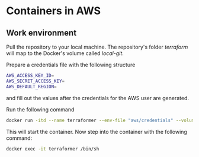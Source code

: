 # Containers in AWS

## Work environment

Pull the repository to your local machine. The repository's folder *terraform* will map to the Docker's volume called *local-git*.

Prepare a credentials file with the following structure

```bash
AWS_ACCESS_KEY_ID=
AWS_SECRET_ACCESS_KEY=
AWS_DEFAULT_REGION=
```

and fill out the values after the credentials for the AWS user are generated.

Run the following command

```bash
docker run -itd --name terraformer --env-file "aws/credentials" --volume PATH_TO_REPOSITORY\iac-aws-ecs-eks\terraform:/local-git markokole/terraformer:1.0.3
```

This will start the container. Now step into the container with the following command:

```bash
docker exec -it terraformer /bin/sh
```

